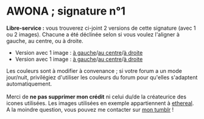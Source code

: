 # AWONA ; signature n°1
<b>Libre-service :</b> vous trouverez ci-joint 2 versions de cette signature (avec 1 ou 2 images). Chacune a été déclinée selon si vous voulez l'aligner à gauche, au centre, ou à droite. 
<ul><li>Version avec 1 image : <a href="https://github.com/Awonaa/signatures/blob/main/signature%201/SIGNA1_1-image_gauche.html">à gauche</a>/<a href="https://github.com/Awonaa/signatures/blob/main/signature%201/SIGNA1_1-image_centre.html">au centre</a>/<a href="https://github.com/Awonaa/signatures/blob/main/signature%201/SIGNA1_1-image_droite.html">à droite</a></li>
<li>Version avec 1 image : <a href="https://github.com/Awonaa/signatures/blob/main/signature%201/SIGNA1_2-images_gauche.html">à gauche</a>/<a href="https://github.com/Awonaa/signatures/blob/main/signature%201/SIGNA1_2-images_centre.html">au centre</a>/<a href="https://github.com/Awonaa/signatures/blob/main/signature%201/SIGNA1_2-images_droite.html">à droite</a></li></ul>

Les couleurs sont à modifier à convenance ; si votre forum a un mode jour/nuit, privilégiez d'utiliser les couleurs du forum pour qu'elles s'adaptent automatiquement. 
<br><br>Merci de <b>ne pas supprimer mon crédit</b> ni celui du/de la créateurice des icones utilisées. Les images utilisées en exemple appartiennent à <a href="https://ethereal-rpg.tumblr.com/">ethereal</a>.
<br>A la moindre question, vous pouvez me contacter sur <a href="https://awonaa.tumblr.com/">mon tumblr</a> !
